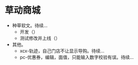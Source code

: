 # 草动商城
* 种草软文。待续...
    - 开发（）
    - 测试修改并上线（）
* 其他。
    - xcx-轨迹，自己门店不让显示导购。待续...
    - pc-优惠券，编辑，面值，只能输入数字校验有误。待续...
